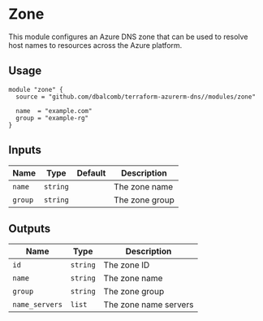 # Zone

This module configures an Azure DNS zone that can be used to resolve host names
to resources across the Azure platform.

## Usage

```hcl
module "zone" {
  source = "github.com/dbalcomb/terraform-azurerm-dns//modules/zone"

  name  = "example.com"
  group = "example-rg"
}
```

## Inputs

| Name    | Type     | Default | Description    |
| ------- | -------- | ------- | -------------- |
| `name`  | `string` |         | The zone name  |
| `group` | `string` |         | The zone group |

## Outputs

| Name           | Type     | Description           |
| -------------- | -------- | --------------------- |
| `id`           | `string` | The zone ID           |
| `name`         | `string` | The zone name         |
| `group`        | `string` | The zone group        |
| `name_servers` | `list`   | The zone name servers |
